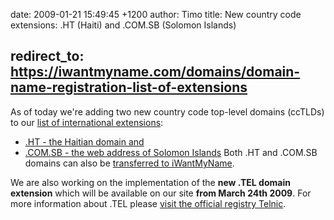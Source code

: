date: 2009-01-21 15:49:45 +1200
author: Timo
title: New country code extensions: .HT (Haiti) and .COM.SB (Solomon Islands)



redirect_to: https://iwantmyname.com/domains/domain-name-registration-list-of-extensions
----

As of today we're adding two new country code top-level domains (ccTLDs) to our [list of international extensions](https://iwantmyname.com/domains/domain-name-registration-list-of-extensions):

*   [.HT - the Haitian domain and](https://iwantmyname.com/domains/ht-haitian-domain-name-registration-for-haiti)
*   [.COM.SB - the web address of Solomon Islands](https://iwantmyname.com/domains/com.sb-domain-name-registration-for-solomon-islands)
Both .HT and .COM.SB domains can also be [transferred to iWantMyName](https://iwantmyname.com/domains/domain-transfer).

We are also working on the implementation of the **new .TEL domain extension** which will be available on our site **from March 24th 2009**. For more information about .TEL please [visit the official registry Telnic](http://telnic.org/).
